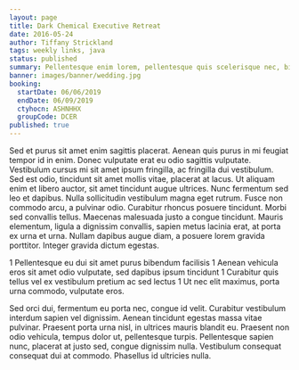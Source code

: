 ```yaml
---
layout: page
title: Dark Chemical Executive Retreat
date: 2016-05-24
author: Tiffany Strickland
tags: weekly links, java
status: published
summary: Pellentesque enim lorem, pellentesque quis scelerisque nec, bibendum.
banner: images/banner/wedding.jpg
booking:
  startDate: 06/06/2019
  endDate: 06/09/2019
  ctyhocn: ASHNHHX
  groupCode: DCER
published: true
---
```

Sed et purus sit amet enim sagittis placerat. Aenean quis purus in mi feugiat tempor id in enim. Donec vulputate erat eu odio sagittis vulputate. Vestibulum cursus mi sit amet ipsum fringilla, ac fringilla dui vestibulum. Sed est odio, tincidunt sit amet mollis vitae, placerat at lacus. Ut aliquam enim et libero auctor, sit amet tincidunt augue ultrices. Nunc fermentum sed leo et dapibus. Nulla sollicitudin vestibulum magna eget rutrum. Fusce non commodo arcu, a pulvinar odio. Curabitur rhoncus posuere tincidunt. Morbi sed convallis tellus. Maecenas malesuada justo a congue tincidunt. Mauris elementum, ligula a dignissim convallis, sapien metus lacinia erat, at porta ex urna et urna. Nullam dapibus augue diam, a posuere lorem gravida porttitor. Integer gravida dictum egestas.

1 Pellentesque eu dui sit amet purus bibendum facilisis
1 Aenean vehicula eros sit amet odio vulputate, sed dapibus ipsum tincidunt
1 Curabitur quis tellus vel ex vestibulum pretium ac sed lectus
1 Ut nec elit maximus, porta urna commodo, vulputate eros.

Sed orci dui, fermentum eu porta nec, congue id velit. Curabitur vestibulum interdum sapien vel dignissim. Aenean tincidunt egestas massa vitae pulvinar. Praesent porta urna nisl, in ultrices mauris blandit eu. Praesent non odio vehicula, tempus dolor ut, pellentesque turpis. Pellentesque sapien nunc, placerat at justo sed, congue dignissim nulla. Vestibulum consequat consequat dui at commodo. Phasellus id ultricies nulla.
